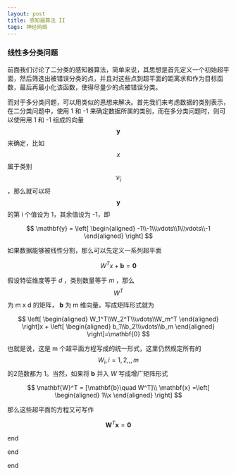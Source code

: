 ```yaml
---
layout: post
title: 感知器算法 II
tags: 神经网络
---
```


### 线性多分类问题

前面我们讨论了二分类的感知器算法，简单来说，其思想是首先定义一个初始超平面，然后筛选出被错误分类的点，并且对这些点到超平面的距离求和作为目标函数，最后再最小化该函数，使得尽量少的点被错误分类。

而对于多分类问题，可以用类似的思想来解决。首先我们来考虑数据的类别表示，在二分类问题中，使用 1 和 -1 来确定数据所属的类别，而在多分类问题时，则可以使用用 1 和 -1 组成的向量 $$\mathbf{y}$$ 来确定，比如 $$x$$ 属于类别 $$\mathcal{C}_i$$ ，那么就可以将 $$\mathbf{y}$$ 的第 i 个值设为 1，其余值设为 -1，即

$$
\mathbf{y} = \left[
\begin{aligned}
-1\\-1\\\vdots\\1\\\vdots\\-1
\end{aligned}
\right]
$$

如果数据能够被线性分割，那么可以先定义一系列超平面

$$
W^T x+ \mathbf{b} = \mathbf{0}
$$

假设特征维度等于 *d* ，类别数量等于 *m* ，那么 $$W^T$$ 为 m x d 的矩阵， **b** 为 m 维向量。写成矩阵形式就为

$$
\left[
\begin{aligned}
W_1^T\\W_2^T\\\vdots\\W_m^T
\end{aligned}
\right]x
+
\left[
\begin{aligned}
b_1\\b_2\\\vdots\\b_m
\end{aligned}
\right]=\mathbf{0}
$$

也就是说，这是 m 个超平面方程写成的统一形式，这里仍然规定所有的 $$W_i, i = 1,2,,,m$$ 的2范数都为 1。当然，如果将 **b** 并入 *W* 写成增广矩阵形式

$$
\mathbf{W}^T = [\mathbf{b}\quad W^T]\\
\mathbf{x} =\left[
\begin{aligned}
1\\x
\end{aligned}
\right]
$$

那么这些超平面的方程又可写作

$$
\mathbf{W}^T \mathbf{x} = \mathbf{0}
$$

















end

end

end

